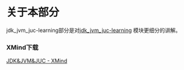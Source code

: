 # 关于本部分

jdk_jvm_juc-learning部分是对[jdk_jvm_juc-learning](https://github.com/guang19/framework-learning/blob/dev/jdk_jvm_juc-learning/Jdk&Jvm&Juc.md)
模块更细分的讲解。


### XMind下载

[JDK&JVM&JUC - XMind](https://github.com/guang19/framework-learning/blob/dev/xmind_file/JDK&JVM&JUC.xmind)